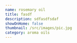 ```yaml
---
name: rosemary oil
title: fasdf
description: sdfasdfsdaf
showOnHome: false
thumbnail: /src/images/pic.jpg
category: aroma oils
---
```

